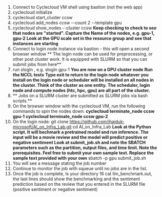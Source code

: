 1. Connect to Cyclecloud VM shell using bastion (not the web app)
2. cyclecloud initialize
3. cyclecloud start_cluster ccsw
4. cyclecloud add_nodes ccsw --count 2 --template gpu
5. cyclecloud show_nodes --cluster ccsw 
	**Keep checking to check to see that nodes are "started". Capture the Name of the nodes, e.g. gpu-1, gpu-2**
	**Look at the GPU scale set in the resource group and see that instances are starting**
8. Connect to login node instance via bastion - this will open a second browser window
	** The login node can be used for preprocessing, or other post cluster work. It is equipped with SLURM so that you can submit jobs from here**
9. run slogin <GPU node name>, e.g. slogin gpu-1
	**You are now on a GPU cluster node**
	**Run the NCCL tests**
	**Type exit to return to the login node**
	**whatever you install on the login node or scheduler will be installed on all nodes in the cluster. Think of the cluster as one entity. The scheduler, login node and compute nodes (htc, hpc, gpu) are all part of the cluster.**
10. ** Jobs on a SLURM cluster are submitted as SLURM jobs via bash scripts.** 
11. On the browser window with the cyclecloud VM, run the following commands to spin the nodes down:
	**cyclecloud terminate_node ccsw gpu-1**
   	**cyclecloud terminate_node ccsw gpu-2**
12. On the login node:
   	git clone https://github.com/jhajduk-microsoft/AI_on_Infra_Lab.git
   	cd AI_on_Infra_Lab
   	**Look at the Python script. It will bechmark a pretrained model and run inference. The input will be a movie review and the model will predict positive or negative sentiment**
   	**Look at submit_job.sh and note the SBATCH parameters such as the partition, output files, and time limit. Note the prerequisites. Feel free to submit your own sample text. Replace the sample text provided with your own**
   	sbatch -p gpu submit_job.sh
13. You will see a message stating the job number
14. Continue to monitor the job with squeue until no jobs are in the list.
15. Once the job is complete, ls your directory
16  cat llm_benchmark.out, the last lines should show the benchmarking and the sentiment prediction based on the review that you entered in the SLURM file (positive sentiment or negative sentiment)
